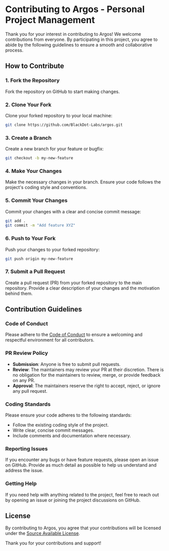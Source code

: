 # Contributing to Argos - Personal Project Management

Thank you for your interest in contributing to Argos! We welcome contributions from everyone. By participating in this project, you agree to abide by the following guidelines to ensure a smooth and collaborative process.

## How to Contribute

### 1. Fork the Repository

Fork the repository on GitHub to start making changes.

### 2. Clone Your Fork

Clone your forked repository to your local machine:

```bash
git clone https://github.com/BlackDot-Labs/argos.git
```

### 3. Create a Branch

Create a new branch for your feature or bugfix:

```bash
git checkout -b my-new-feature
```

### 4. Make Your Changes

Make the necessary changes in your branch. Ensure your code follows the project's coding style and conventions.

### 5. Commit Your Changes

Commit your changes with a clear and concise commit message:

```bash
git add .
git commit -m "Add feature XYZ"
```

### 6. Push to Your Fork

Push your changes to your forked repository:

```bash
git push origin my-new-feature
```

### 7. Submit a Pull Request

Create a pull request (PR) from your forked repository to the main repository. Provide a clear description of your changes and the motivation behind them.

## Contribution Guidelines

### Code of Conduct

Please adhere to the [Code of Conduct](CODE_OF_CONDUCT.md) to ensure a welcoming and respectful environment for all contributors.

### PR Review Policy

- **Submission**: Anyone is free to submit pull requests.
- **Review**: The maintainers may review your PR at their discretion. There is no obligation for the maintainers to review, merge, or provide feedback on any PR.
- **Approval**: The maintainers reserve the right to accept, reject, or ignore any pull request.

### Coding Standards

Please ensure your code adheres to the following standards:

- Follow the existing coding style of the project.
- Write clear, concise commit messages.
- Include comments and documentation where necessary.

### Reporting Issues

If you encounter any bugs or have feature requests, please open an issue on GitHub. Provide as much detail as possible to help us understand and address the issue.

### Getting Help

If you need help with anything related to the project, feel free to reach out by opening an issue or joining the project discussions on GitHub.

## License

By contributing to Argos, you agree that your contributions will be licensed under the [Source Available License](LICENSE.md).

Thank you for your contributions and support!

